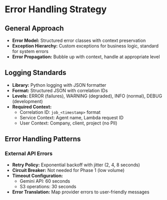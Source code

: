 # Error Handling Strategy

## General Approach

- **Error Model:** Structured error classes with context preservation
- **Exception Hierarchy:** Custom exceptions for business logic, standard for system errors
- **Error Propagation:** Bubble up with context, handle at appropriate level

## Logging Standards

- **Library:** Python logging with JSON formatter
- **Format:** Structured JSON with correlation IDs
- **Levels:** ERROR (failures), WARNING (degraded), INFO (normal), DEBUG (development)
- **Required Context:**
  - Correlation ID: `job_<timestamp>` format
  - Service Context: Agent name, Lambda request ID
  - User Context: Company, client, project (no PII)

## Error Handling Patterns

### External API Errors

- **Retry Policy:** Exponential backoff with jitter (2, 4, 8 seconds)
- **Circuit Breaker:** Not needed for Phase 1 (low volume)
- **Timeout Configuration:** 
  - Gemini API: 60 seconds
  - S3 operations: 30 seconds
- **Error Translation:** Map provider errors to user-friendly messages

```python